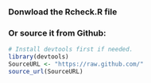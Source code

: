 ### Donwload the Rcheck.R file
### Or source it from Github:

```r
# Install devtools first if needed.
library(devtools)
SourceURL <- "https://raw.github.com/"
source_url(SourceURL)
```
